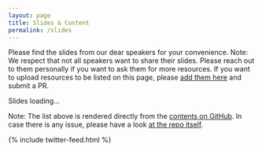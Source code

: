 ```yaml
---
layout: page
title: Slides & Content
permalink: /slides
---
```


Please find the slides from our dear speakers for your convenience. 
Note: We respect that not all speakers want to share their slides. Please reach out to them personally if you want to ask them for more resources. If you want to upload resources to be listed on this page, please [add them here](https://github.com/CloudNativeLinz/cloudnativelinz.github.io/tree/main/slides) and submit a PR.


<script>
    (async () => {
        const folderresponse = await fetch('https://api.github.com/repos/CloudNativeLinz/cloudnativelinz.github.io/contents/slides');
        const folderdata = await folderresponse.json();
        let htmlString = '<ul>';
        
        for (let folder of folderdata.reverse()) {
            htmlString += `<li><strong>Meetup date: ${folder.name}</strong></li>`;
            const fileresponse = await fetch('https://api.github.com/repos/CloudNativeLinz/cloudnativelinz.github.io/contents/slides/'+folder.name);
            const filedata = await fileresponse.json();
            htmlString += '<ul>';
            for  (let file of filedata) {
                let mypath = file.path
                htmlString += `<li><a href="${mypath}">${file.name}</a></li>`;
            }
            htmlString += '</ul>';
        }

        htmlString += '</ul>';
        document.getElementById('slidecontent').innerHTML = htmlString;
    })()
</script>


<div id="slidecontent">Slides loading...</div>


Note: The list above is rendered directly from the [contents on GitHub](https://github.com/CloudNativeLinz/cloudnativelinz.github.io/tree/main/slides). In case there is any issue, please have a look [at the repo itself](https://github.com/CloudNativeLinz/cloudnativelinz.github.io/tree/main/slides).


{% include twitter-feed.html %}